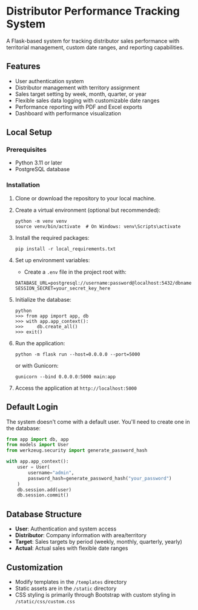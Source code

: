 # Distributor Performance Tracking System

A Flask-based system for tracking distributor sales performance with territorial management, custom date ranges, and reporting capabilities.

## Features

- User authentication system
- Distributor management with territory assignment
- Sales target setting by week, month, quarter, or year
- Flexible sales data logging with customizable date ranges
- Performance reporting with PDF and Excel exports
- Dashboard with performance visualization

## Local Setup

### Prerequisites

- Python 3.11 or later
- PostgreSQL database

### Installation

1. Clone or download the repository to your local machine.

2. Create a virtual environment (optional but recommended):
   ```
   python -m venv venv
   source venv/bin/activate  # On Windows: venv\Scripts\activate
   ```

3. Install the required packages:
   ```
   pip install -r local_requirements.txt
   ```

4. Set up environment variables:
   - Create a `.env` file in the project root with:
   ```
   DATABASE_URL=postgresql://username:password@localhost:5432/dbname
   SESSION_SECRET=your_secret_key_here
   ```

5. Initialize the database:
   ```
   python
   >>> from app import app, db
   >>> with app.app_context():
   >>>     db.create_all()
   >>> exit()
   ```

6. Run the application:
   ```
   python -m flask run --host=0.0.0.0 --port=5000
   ```
   or with Gunicorn:
   ```
   gunicorn --bind 0.0.0.0:5000 main:app
   ```

7. Access the application at `http://localhost:5000`

## Default Login

The system doesn't come with a default user. You'll need to create one in the database:

```python
from app import db, app
from models import User
from werkzeug.security import generate_password_hash

with app.app_context():
    user = User(
        username="admin",
        password_hash=generate_password_hash("your_password")
    )
    db.session.add(user)
    db.session.commit()
```

## Database Structure

- **User**: Authentication and system access
- **Distributor**: Company information with area/territory
- **Target**: Sales targets by period (weekly, monthly, quarterly, yearly)
- **Actual**: Actual sales with flexible date ranges

## Customization

- Modify templates in the `/templates` directory
- Static assets are in the `/static` directory
- CSS styling is primarily through Bootstrap with custom styling in `/static/css/custom.css`